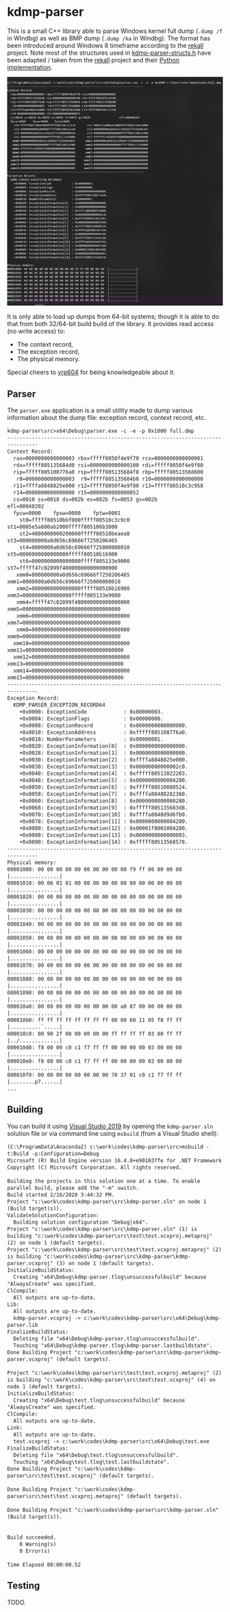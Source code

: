 # kdmp-parser

This is a small C++ library able to parse Windows kernel full dump (`.dump /f` in WIndbg) as well as BMP dump (`.dump /ka` in Windbg). The format has been introduced around Windows 8 timeframe according to the [rekall](https://github.com/google/rekall) project. Note most of the structures used in [kdmp-parser-structs.h]() have been adapted / taken from the [rekall](https://github.com/google/rekall) project and their [Python implementation](https://github.com/google/rekall/blob/master/rekall-core/rekall/plugins/overlays/windows/crashdump.py). 

![parser](pics/parser.jpg)

It is only able to load up dumps from 64-bit systems; though it is able to do that from both 32/64-bit build build of the library. It provides read access (no write access) to:

- The context record,
- The exception record,
- The physical memory.

Special cheers to [yrp604](https://github.com/yrp604) for being knowledgeable about it.

## Parser

The `parser.exe` application is a small utility made to dump various information about the dump file: exception record, context record, etc.

```text
kdmp-parser\src>x64\Debug\parser.exe -c -e -p 0x1000 full.dmp
--------------------------------------------------------------------------------
Context Record:
  rax=0000000000000003 rbx=fffff8050f4e9f70 rcx=0000000000000001
  rdx=fffff805135684d0 rsi=0000000000000100 rdi=fffff8050f4e9f80
  rip=fffff805108776a0 rsp=fffff805135684f8 rbp=fffff80513568600
   r8=0000000000000003  r9=fffff805135684b8 r10=0000000000000000
  r11=ffffa8848825e000 r12=fffff8050f4e9f80 r13=fffff80510c3c958
  r14=0000000000000000 r15=0000000000000052
  cs=0010 ss=0018 ds=002b es=002b fs=0053 gs=002b                 efl=00040202
  fpcw=0000    fpsw=0000    fptw=0001
    st0=fffff80510bbf000fffff80510c3c9c0       st1=0005e5a800ab2000fffff805106b3000
    st2=4000000000200000fffff80510beaea8       st3=000000000a0d656c69666f7250206465
    st4=0000000a0d656c69666f725000000010       st5=0000000000000000fffff80510b16900
    st6=0000000000000000fffff805133e9000       st7=fffff47c02899f480000000000000000
   xmm0=000000000a0d656c69666f7250206465      xmm1=0000000a0d656c69666f725000000010
   xmm2=0000000000000000fffff80510b16900      xmm3=0000000000000000fffff805133e9000
   xmm4=fffff47c02899f480000000000000000      xmm5=00000000000000000000000000000000
   xmm6=00000000000000000000000000000000      xmm7=00000000000000000000000000000000
   xmm8=00000000000000000000000000000000      xmm9=00000000000000000000000000000000
  xmm10=00000000000000000000000000000000     xmm11=00000000000000000000000000000000
  xmm12=00000000000000000000000000000000     xmm13=00000000000000000000000000000000
  xmm14=00000000000000000000000000000000     xmm15=00000000000000000000000000000000
--------------------------------------------------------------------------------
Exception Record:
  KDMP_PARSER_EXCEPTION_RECORD64
    +0x0000: ExceptionCode            : 0x80000003.
    +0x0004: ExceptionFlags           : 0x00000000.
    +0x0008: ExceptionRecord          : 0x0000000000000000.
    +0x0010: ExceptionAddress         : 0xfffff805108776a0.
    +0x0018: NumberParameters         : 0x00000001.
    +0x0020: ExceptionInformation[0]  : 0x0000000000000000.
    +0x0028: ExceptionInformation[1]  : 0x0000000000000000.
    +0x0030: ExceptionInformation[2]  : 0xffffa8848825e000.
    +0x0038: ExceptionInformation[3]  : 0x00000000000002c0.
    +0x0040: ExceptionInformation[4]  : 0xfffff80511022203.
    +0x0048: ExceptionInformation[5]  : 0x0000000000004280.
    +0x0050: ExceptionInformation[6]  : 0xfffff80510880524.
    +0x0058: ExceptionInformation[7]  : 0xffffa88488282360.
    +0x0060: ExceptionInformation[8]  : 0x0000000000000280.
    +0x0068: ExceptionInformation[9]  : 0xfffff805135683d8.
    +0x0070: ExceptionInformation[10] : 0xffffa8848d9d6fb0.
    +0x0078: ExceptionInformation[11] : 0x0000000000004280.
    +0x0080: ExceptionInformation[12] : 0x00001f8001004280.
    +0x0088: ExceptionInformation[13] : 0x0000000000000003.
    +0x0090: ExceptionInformation[14] : 0xfffff80513568578.
--------------------------------------------------------------------------------
Physical memory:
00001000: 00 00 00 00 00 00 00 00 00 00 f9 ff 00 00 00 00  |................|
00001010: 00 06 01 01 00 00 00 00 00 00 00 00 00 00 00 00  |................|
00001020: 00 00 00 00 00 00 00 00 00 00 00 00 00 00 00 00  |................|
00001030: 00 00 00 00 00 00 00 00 00 00 00 00 00 00 00 00  |................|
00001040: 00 00 00 00 00 00 00 00 00 00 00 00 00 00 00 00  |................|
00001050: 00 00 00 00 00 00 00 00 00 00 00 00 00 00 00 00  |................|
00001060: 00 00 00 00 00 00 00 00 00 00 00 00 00 00 00 00  |................|
00001070: 00 00 00 00 00 00 00 00 00 00 00 00 00 00 00 00  |................|
00001080: 00 00 00 00 00 00 00 00 00 00 00 00 00 00 00 00  |................|
00001090: 00 00 00 00 00 00 00 00 00 00 00 00 00 00 00 00  |................|
000010a0: 00 00 00 00 00 00 00 00 00 a0 87 00 00 00 00 00  |................|
000010b0: ff ff ff ff ff ff ff ff 00 00 60 11 05 f8 ff ff  |..........`.....|
000010c0: 00 90 2f 00 00 00 00 00 ff ff ff ff 03 80 ff ff  |../.............|
000010d0: f8 00 00 c0 c1 f7 ff ff 00 00 00 00 03 00 00 00  |................|
000010e0: f8 00 00 c0 c1 f7 ff ff 00 00 00 00 03 00 00 00  |................|
000010f0: 00 00 00 00 00 00 00 00 70 37 01 c0 c1 f7 ff ff  |........p7......|
...
```

## Building

You can build it using [Visual Studio 2019](https://visualstudio.microsoft.com/downloads/) by opening the `kdmp-parser.sln` solution file or via command line using `msbuild` (from a Visual Studio shell):

```text
(C:\ProgramData\Anaconda2) c:\work\codes\kdmp-parser\src>msbuild -t:Build -p:Configuration=Debug
Microsoft (R) Build Engine version 16.4.0+e901037fe for .NET Framework
Copyright (C) Microsoft Corporation. All rights reserved.

Building the projects in this solution one at a time. To enable parallel build, please add the "-m" switch.
Build started 2/16/2020 3:44:32 PM.
Project "c:\work\codes\kdmp-parser\src\kdmp-parser.sln" on node 1 (Build target(s)).
ValidateSolutionConfiguration:
  Building solution configuration "Debug|x64".
Project "c:\work\codes\kdmp-parser\src\kdmp-parser.sln" (1) is building "c:\work\codes\kdmp-parser\src\test\test.vcxproj.metaproj" (2) on node 1 (default targets).
Project "c:\work\codes\kdmp-parser\src\test\test.vcxproj.metaproj" (2) is building "c:\work\codes\kdmp-parser\src\kdmp-parser\kdmp-parser.vcxproj" (3) on node 1 (default targets).
InitializeBuildStatus:
  Creating "x64\Debug\kdmp-parser.tlog\unsuccessfulbuild" because "AlwaysCreate" was specified.
ClCompile:
  All outputs are up-to-date.
Lib:
  All outputs are up-to-date.
  kdmp-parser.vcxproj -> c:\work\codes\kdmp-parser\src\x64\Debug\kdmp-parser.lib
FinalizeBuildStatus:
  Deleting file "x64\Debug\kdmp-parser.tlog\unsuccessfulbuild".
  Touching "x64\Debug\kdmp-parser.tlog\kdmp-parser.lastbuildstate".
Done Building Project "c:\work\codes\kdmp-parser\src\kdmp-parser\kdmp-parser.vcxproj" (default targets).

Project "c:\work\codes\kdmp-parser\src\test\test.vcxproj.metaproj" (2) is building "c:\work\codes\kdmp-parser\src\test\test.vcxproj" (4) on node 1 (default targets).
InitializeBuildStatus:
  Creating "x64\Debug\test.tlog\unsuccessfulbuild" because "AlwaysCreate" was specified.
ClCompile:
  All outputs are up-to-date.
Link:
  All outputs are up-to-date.
  test.vcxproj -> c:\work\codes\kdmp-parser\src\x64\Debug\test.exe
FinalizeBuildStatus:
  Deleting file "x64\Debug\test.tlog\unsuccessfulbuild".
  Touching "x64\Debug\test.tlog\test.lastbuildstate".
Done Building Project "c:\work\codes\kdmp-parser\src\test\test.vcxproj" (default targets).

Done Building Project "c:\work\codes\kdmp-parser\src\test\test.vcxproj.metaproj" (default targets).

Done Building Project "c:\work\codes\kdmp-parser\src\kdmp-parser.sln" (Build target(s)).


Build succeeded.
    0 Warning(s)
    0 Error(s)

Time Elapsed 00:00:00.52
```

## Testing
TODO.
